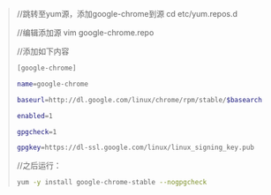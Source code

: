 > //跳转至yum源，添加google-chrome到源
> cd etc/yum.repos.d
>
> //编辑添加源
> vim google-chrome.repo
>
> //添加如下内容
>
> ```bash
> [google-chrome] 
> 
> name=google-chrome 
> 
> baseurl=http://dl.google.com/linux/chrome/rpm/stable/$basearch 
> 
> enabled=1
> 
> gpgcheck=1 
> 
> gpgkey=https://dl-ssl.google.com/linux/linux_signing_key.pub
> ```
>
> //之后运行： 
>
> ```bash
> yum -y install google-chrome-stable --nogpgcheck
> ```

